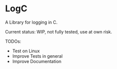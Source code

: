 # LogC
A Library for logging in C.

Current status: WIP, not fully tested, use at own risk.

TODOs:
- Test on Linux
- Improve Tests in general
- Improve Documentation
